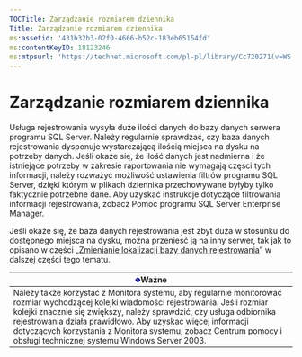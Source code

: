 ```yaml
---
TOCTitle: Zarządzanie rozmiarem dziennika
Title: Zarządzanie rozmiarem dziennika
ms:assetid: '431b32b3-02f0-4666-b52c-183eb65154fd'
ms:contentKeyID: 18123246
ms:mtpsurl: 'https://technet.microsoft.com/pl-pl/library/Cc720271(v=WS.10)'
---
```


Zarządzanie rozmiarem dziennika
===============================

Usługa rejestrowania wysyła duże ilości danych do bazy danych serwera programu SQL Server. Należy regularnie sprawdzać, czy baza danych rejestrowania dysponuje wystarczającą ilością miejsca na dysku na potrzeby danych. Jeśli okaże się, że ilość danych jest nadmierna i że istniejące potrzeby w zakresie raportowania nie wymagają części tych informacji, należy rozważyć możliwość ustawienia filtrów programu SQL Server, dzięki którym w plikach dziennika przechowywane byłyby tylko faktycznie potrzebne dane. Aby uzyskać instrukcje dotyczące filtrowania informacji rejestrowania, zobacz Pomoc programu SQL Server Enterprise Manager.

Jeśli okaże się, że baza danych rejestrowania jest zbyt duża w stosunku do dostępnego miejsca na dysku, można przenieść ją na inny serwer, tak jak to opisano w części „[Zmienianie lokalizacji bazy danych rejestrowania](https://technet.microsoft.com/34ea8045-dc94-422e-9601-29927cfc1534)” w dalszej części tego tematu.

| ![](images/Cc720271.Important(WS.10).gif)Ważne                                                                                                                                                                                                                                                                                                                          |
|------------------------------------------------------------------------------------------------------------------------------------------------------------------------------------------------------------------------------------------------------------------------------------------------------------------------------------------------------------------------------------------------------|
| Należy także korzystać z Monitora systemu, aby regularnie monitorować rozmiar wychodzącej kolejki wiadomości rejestrowania. Jeśli rozmiar kolejki znacznie się zwiększy, należy sprawdzić, czy usługa odbiornika rejestrowania działa prawidłowo. Aby uzyskać więcej informacji dotyczących korzystania z Monitora systemu, zobacz Centrum pomocy i obsługi technicznej systemu Windows Server 2003. |
